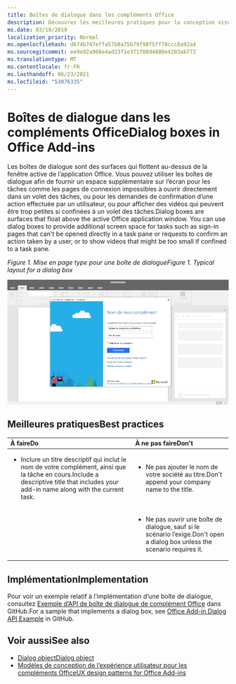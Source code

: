 ```yaml
---
title: Boîtes de dialogue dans les compléments Office
description: Découvrez les meilleures pratiques pour la conception visuelle des boîtes de dialogue dans Office des applications.
ms.date: 03/19/2019
localization_priority: Normal
ms.openlocfilehash: d674b747effa57b8a75b79f98f5ff78ccc8a92a4
ms.sourcegitcommit: ee9e92a968e4ad23f1e371f00d4888e4203ab772
ms.translationtype: MT
ms.contentlocale: fr-FR
ms.lasthandoff: 06/23/2021
ms.locfileid: "53076335"
---
```

# <a name="dialog-boxes-in-office-add-ins"></a><span data-ttu-id="ed2e3-103">Boîtes de dialogue dans les compléments Office</span><span class="sxs-lookup"><span data-stu-id="ed2e3-103">Dialog boxes in Office Add-ins</span></span>

<span data-ttu-id="ed2e3-p101">Les boîtes de dialogue sont des surfaces qui flottent au-dessus de la fenêtre active de l’application Office. Vous pouvez utiliser les boîtes de dialogue afin de fournir un espace supplémentaire sur l’écran pour les tâches comme les pages de connexion impossibles à ouvrir directement dans un volet des tâches, ou pour les demandes de confirmation d’une action effectuée par un utilisateur, ou pour afficher des vidéos qui peuvent être trop petites si confinées à un volet des tâches.</span><span class="sxs-lookup"><span data-stu-id="ed2e3-p101">Dialog boxes are surfaces that float above the active Office application window. You can use dialog boxes to provide additional screen space for tasks such as sign-in pages that can't be opened directly in a task pane or requests to confirm an action taken by a user, or to show videos that might be too small if confined to a task pane.</span></span>

<span data-ttu-id="ed2e3-106">*Figure 1. Mise en page type pour une boîte de dialogue*</span><span class="sxs-lookup"><span data-stu-id="ed2e3-106">*Figure 1. Typical layout for a dialog box*</span></span>

![Disposition type d’une boîte de dialogue affichée dans une application Office’application.](../images/overview-with-app-dialog.png)

## <a name="best-practices"></a><span data-ttu-id="ed2e3-108">Meilleures pratiques</span><span class="sxs-lookup"><span data-stu-id="ed2e3-108">Best practices</span></span>

|<span data-ttu-id="ed2e3-109">À faire</span><span class="sxs-lookup"><span data-stu-id="ed2e3-109">Do</span></span>|<span data-ttu-id="ed2e3-110">À ne pas faire</span><span class="sxs-lookup"><span data-stu-id="ed2e3-110">Don't</span></span>|
|:-----|:--------|
|<ul><li><span data-ttu-id="ed2e3-111">Inclure un titre descriptif qui inclut le nom de votre complément, ainsi que la tâche en cours.</span><span class="sxs-lookup"><span data-stu-id="ed2e3-111">Include a descriptive title that includes your add-in name along with the current task.</span></span></li></ul>|<ul><li><span data-ttu-id="ed2e3-112">Ne pas ajouter le nom de votre société au titre.</span><span class="sxs-lookup"><span data-stu-id="ed2e3-112">Don't append your company name to the title.</span></span></li></ul>|
||<ul><li><span data-ttu-id="ed2e3-113">Ne pas ouvrir une boîte de dialogue, sauf si le scénario l’exige.</span><span class="sxs-lookup"><span data-stu-id="ed2e3-113">Don't open a dialog box unless the scenario requires it.</span></span></li></ul>|

## <a name="implementation"></a><span data-ttu-id="ed2e3-114">Implémentation</span><span class="sxs-lookup"><span data-stu-id="ed2e3-114">Implementation</span></span>

<span data-ttu-id="ed2e3-115">Pour voir un exemple relatif à l’implémentation d’une boîte de dialogue, consultez [Exemple d’API de boîte de dialogue de complément Office](https://github.com/OfficeDev/Office-Add-in-Dialog-API-Simple-Example) dans GitHub.</span><span class="sxs-lookup"><span data-stu-id="ed2e3-115">For a sample that implements a dialog box, see [Office Add-in Dialog API Example](https://github.com/OfficeDev/Office-Add-in-Dialog-API-Simple-Example) in GitHub.</span></span>

## <a name="see-also"></a><span data-ttu-id="ed2e3-116">Voir aussi</span><span class="sxs-lookup"><span data-stu-id="ed2e3-116">See also</span></span>

- [<span data-ttu-id="ed2e3-117">Dialog object</span><span class="sxs-lookup"><span data-stu-id="ed2e3-117">Dialog object</span></span>](/javascript/api/office/office.dialog)
- [<span data-ttu-id="ed2e3-118">Modèles de conception de l’expérience utilisateur pour les compléments Office</span><span class="sxs-lookup"><span data-stu-id="ed2e3-118">UX design patterns for Office Add-ins</span></span>](../design/ux-design-pattern-templates.md)
